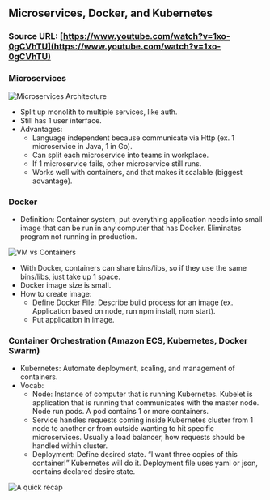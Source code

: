 ## Microservices, Docker, and Kubernetes

### Source URL: [https://www.youtube.com/watch?v=1xo-0gCVhTU](https://www.youtube.com/watch?v=1xo-0gCVhTU)

### Microservices

![Microservices Architecture](https://i.ibb.co/qR6nTrT/t1.png)

- Split up monolith to multiple services, like auth.
- Still has 1 user interface.
- Advantages:
	- Language independent because communicate via Http (ex. 1 microservice in Java, 1 in Go).
	- Can split each microservice into teams in workplace.
	- If 1 microservice fails, other microservice still runs.
	- Works well with containers, and that makes it scalable (biggest advantage).

### Docker
- Definition: Container system, put everything application needs into small image that can be run in any computer that has Docker. Eliminates program not running in production.

![VM vs Containers](https://i.ibb.co/ctHYSCG/Screen-Shot-2020-08-18-at-9-31-43.png)

- With Docker, containers can share bins/libs, so if they use the same bins/libs, just take up 1 space.
- Docker image size is small.
- How to create image:
	- Define Docker File: Describe build process for an image (ex. Application based on node, run npm install, npm start).
	- Put application in image.

### Container Orchestration (Amazon ECS, Kubernetes, Docker Swarm)
- Kubernetes: Automate deployment, scaling, and management of containers.
- Vocab:
	- Node: Instance of computer that is running Kubernetes. Kubelet is application that is running that communicates with the master node. Node run pods. A pod contains 1 or more containers.
	- Service handles requests coming inside Kubernetes cluster from 1 node to another or from outside wanting to hit specific microservices. Usually a load balancer, how requests should be handled within cluster.
	- Deployment: Define desired state. “I want three copies of this container!” Kubernetes will do it. Deployment file uses yaml or json, contains declared desire state.

![A quick recap](https://i.ibb.co/LvYmSdC/Screen-Shot-2020-08-18-at-9-31-55.png)
<!--stackedit_data:
eyJoaXN0b3J5IjpbMTcyNTIyODkwN119
-->